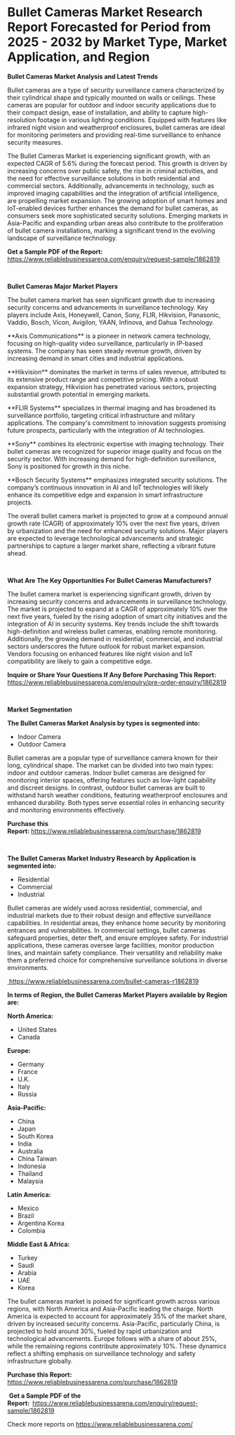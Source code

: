 <p><h1>Bullet Cameras Market Research Report Forecasted for Period from 2025 -  2032 by Market Type, Market Application, and Region</h1></p><p><strong>Bullet Cameras Market Analysis and Latest Trends</strong></p>
<p><p>Bullet cameras are a type of security surveillance camera characterized by their cylindrical shape and typically mounted on walls or ceilings. These cameras are popular for outdoor and indoor security applications due to their compact design, ease of installation, and ability to capture high-resolution footage in various lighting conditions. Equipped with features like infrared night vision and weatherproof enclosures, bullet cameras are ideal for monitoring perimeters and providing real-time surveillance to enhance security measures.</p><p>The Bullet Cameras Market is experiencing significant growth, with an expected CAGR of 5.6% during the forecast period. This growth is driven by increasing concerns over public safety, the rise in criminal activities, and the need for effective surveillance solutions in both residential and commercial sectors. Additionally, advancements in technology, such as improved imaging capabilities and the integration of artificial intelligence, are propelling market expansion. The growing adoption of smart homes and IoT-enabled devices further enhances the demand for bullet cameras, as consumers seek more sophisticated security solutions. Emerging markets in Asia-Pacific and expanding urban areas also contribute to the proliferation of bullet camera installations, marking a significant trend in the evolving landscape of surveillance technology.</p></p>
<p><strong>Get a Sample PDF of the Report:&nbsp;</strong> <a href="https://www.reliablebusinessarena.com/enquiry/request-sample/1862819?utm_campaign=2188&utm_medium=2&utm_source=Github&utm_content=ia&utm_term=08042025&utm_id=bullet-cameras">https://www.reliablebusinessarena.com/enquiry/request-sample/1862819</a></p>
<p>&nbsp;</p>
<p><strong>Bullet Cameras Major Market Players</strong></p>
<p><p>The bullet camera market has seen significant growth due to increasing security concerns and advancements in surveillance technology. Key players include Axis, Honeywell, Canon, Sony, FLIR, Hikvision, Panasonic, Vaddio, Bosch, Vicon, Avigilon, YAAN, Infinova, and Dahua Technology.</p><p>**Axis Communications** is a pioneer in network camera technology, focusing on high-quality video surveillance, particularly in IP-based systems. The company has seen steady revenue growth, driven by increasing demand in smart cities and industrial applications.</p><p>**Hikvision** dominates the market in terms of sales revenue, attributed to its extensive product range and competitive pricing. With a robust expansion strategy, Hikvision has penetrated various sectors, projecting substantial growth potential in emerging markets.</p><p>**FLIR Systems** specializes in thermal imaging and has broadened its surveillance portfolio, targeting critical infrastructure and military applications. The company's commitment to innovation suggests promising future prospects, particularly with the integration of AI technologies.</p><p>**Sony** combines its electronic expertise with imaging technology. Their bullet cameras are recognized for superior image quality and focus on the security sector. With increasing demand for high-definition surveillance, Sony is positioned for growth in this niche.</p><p>**Bosch Security Systems** emphasizes integrated security solutions. The company’s continuous innovation in AI and IoT technologies will likely enhance its competitive edge and expansion in smart infrastructure projects.</p><p>The overall bullet camera market is projected to grow at a compound annual growth rate (CAGR) of approximately 10% over the next five years, driven by urbanization and the need for enhanced security solutions. Major players are expected to leverage technological advancements and strategic partnerships to capture a larger market share, reflecting a vibrant future ahead.</p></p>
<p>&nbsp;</p>
<p><strong>What Are The Key Opportunities For Bullet Cameras Manufacturers?</strong></p>
<p><p>The bullet camera market is experiencing significant growth, driven by increasing security concerns and advancements in surveillance technology. The market is projected to expand at a CAGR of approximately 10% over the next five years, fueled by the rising adoption of smart city initiatives and the integration of AI in security systems. Key trends include the shift towards high-definition and wireless bullet cameras, enabling remote monitoring. Additionally, the growing demand in residential, commercial, and industrial sectors underscores the future outlook for robust market expansion. Vendors focusing on enhanced features like night vision and IoT compatibility are likely to gain a competitive edge.</p></p>
<p><strong>Inquire or Share Your Questions If Any Before Purchasing This Report:</strong> <a href="https://www.reliablebusinessarena.com/enquiry/pre-order-enquiry/1862819?utm_campaign=2188&utm_medium=2&utm_source=Github&utm_content=ia&utm_term=08042025&utm_id=bullet-cameras">https://www.reliablebusinessarena.com/enquiry/pre-order-enquiry/1862819</a></p>
<p>&nbsp;</p>
<p><strong>Market Segmentation</strong></p>
<p><strong>The Bullet Cameras Market Analysis by types is segmented into:</strong></p>
<p><ul><li>Indoor Camera</li><li>Outdoor Camera</li></ul></p>
<p><p>Bullet cameras are a popular type of surveillance camera known for their long, cylindrical shape. The market can be divided into two main types: indoor and outdoor cameras. Indoor bullet cameras are designed for monitoring interior spaces, offering features such as low-light capability and discreet designs. In contrast, outdoor bullet cameras are built to withstand harsh weather conditions, featuring weatherproof enclosures and enhanced durability. Both types serve essential roles in enhancing security and monitoring environments effectively.</p></p>
<p><strong>Purchase this Report:&nbsp;</strong><a href="https://www.reliablebusinessarena.com/purchase/1862819?utm_campaign=2188&utm_medium=2&utm_source=Github&utm_content=ia&utm_term=08042025&utm_id=bullet-cameras">https://www.reliablebusinessarena.com/purchase/1862819</a></p>
<p>&nbsp;</p>
<p><strong>The Bullet Cameras Market Industry Research by Application is segmented into:</strong></p>
<p><ul><li>Residential</li><li>Commercial</li><li>Industrial</li></ul></p>
<p><p>Bullet cameras are widely used across residential, commercial, and industrial markets due to their robust design and effective surveillance capabilities. In residential areas, they enhance home security by monitoring entrances and vulnerabilities. In commercial settings, bullet cameras safeguard properties, deter theft, and ensure employee safety. For industrial applications, these cameras oversee large facilities, monitor production lines, and maintain safety compliance. Their versatility and reliability make them a preferred choice for comprehensive surveillance solutions in diverse environments.</p></p>
<p><a href="https://www.reliablebusinessarena.com/bullet-cameras-r1862819?utm_campaign=2188&utm_medium=2&utm_source=Github&utm_content=ia&utm_term=08042025&utm_id=bullet-cameras">&nbsp;https://www.reliablebusinessarena.com/bullet-cameras-r1862819</a></p>
<p><strong>In terms of Region, the Bullet Cameras Market Players available by Region are:</strong></p>
<p>
    <p> <strong> North America: </strong>
        <ul>
            <li>United States</li>
            <li>Canada</li>
        </ul>
        </p> 
    <p> <strong> Europe: </strong>
        <ul>
            <li>Germany</li>
            <li>France</li>
            <li>U.K.</li>
            <li>Italy</li>
            <li>Russia</li>
        </ul>
        </p> 
    <p> <strong> Asia-Pacific: </strong>
        <ul>
            <li>China</li>
            <li>Japan</li>
            <li>South Korea</li>
            <li>India</li>
            <li>Australia</li>
            <li>China Taiwan</li>
            <li>Indonesia</li>
            <li>Thailand</li>
            <li>Malaysia</li>
        </ul>
        </p> 
    <p> <strong> Latin America: </strong>
        <ul>
            <li>Mexico</li>
            <li>Brazil</li>
            <li>Argentina Korea</li>
            <li>Colombia</li>
        </ul>
        </p> 
    <p> <strong> Middle East & Africa: </strong>
        <ul>
            <li>Turkey</li>
            <li>Saudi</li>
            <li>Arabia</li>
            <li>UAE</li>
            <li>Korea</li>
        </ul>
    </p>
    </p>
<p><p>The bullet cameras market is poised for significant growth across various regions, with North America and Asia-Pacific leading the charge. North America is expected to account for approximately 35% of the market share, driven by increased security concerns. Asia-Pacific, particularly China, is projected to hold around 30%, fueled by rapid urbanization and technological advancements. Europe follows with a share of about 25%, while the remaining regions contribute approximately 10%. These dynamics reflect a shifting emphasis on surveillance technology and safety infrastructure globally.</p></p>
<p><strong>Purchase this Report: </strong><a href="https://www.reliablebusinessarena.com/purchase/1862819?utm_campaign=2188&utm_medium=2&utm_source=Github&utm_content=ia&utm_term=08042025&utm_id=bullet-cameras">https://www.reliablebusinessarena.com/purchase/1862819</a></p>
<p>&nbsp;<strong>Get a Sample PDF of the Report:&nbsp;&nbsp;</strong><a href="https://www.reliablebusinessarena.com/enquiry/request-sample/1862819?utm_campaign=2188&utm_medium=2&utm_source=Github&utm_content=ia&utm_term=08042025&utm_id=bullet-cameras">https://www.reliablebusinessarena.com/enquiry/request-sample/1862819</a></p>
<p><strong></strong></p>
<p>Check more reports on <a href="https://www.reliablebusinessarena.com/?utm_campaign=2188&utm_medium=2&utm_source=Github&utm_content=ia&utm_term=08042025&utm_id=bullet-cameras">https://www.reliablebusinessarena.com/</a></p>